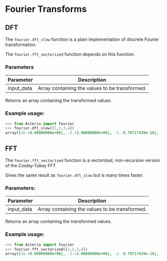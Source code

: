 # Fourier Transforms
## DFT
The `fourier.dft_slow` function is a plain implementation of discrete Fourier transformation. 

The `fourier.fft_vectorized` function depends on this function.

### Parameters

| Parameter | Description |
| --- | --- |
| input_data | Array containing the values to be transformed. |

Returns an array containing the transformed values.

### Example usage: 
```python
>>> from Asteria import fourier
>>> fourier.dft_slow([1,2,3,4])
array([10.+0.00000000e+00j, -2.+2.00000000e+00j, -2.-9.79717439e-16j, -2.-2.00000000e+00j])
```

## FFT
The `fourier.fft_vectorized` function is a vectorized, non-recursive version of the Cooley-Tukey FFT

Gives the same result as `fourier.dft_slow` but is many times faster. 

### Parameters:

| Parameter | Description |
| --- | --- |
| input_data | Array containing the values to be transformed. |

Returns an array containing the transformed values.

### Example usage: 
```python
>>> from Asteria import fourier
>>> fourier.fft_vectorized([1,2,3,4])
array([10.+0.00000000e+00j, -2.+2.00000000e+00j, -2.-9.79717439e-16j, -2.-2.00000000e+00j])
```
